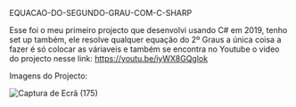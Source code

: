 EQUACAO-DO-SEGUNDO-GRAU-COM-C-SHARP

Esse foi o meu primeiro projecto que desenvolvi usando C# em 2019, tenho set up também, ele resolve qualquer equação do 2º Graus a única coisa a fazer é só colocar as váriaveis 
e também se encontra no Youtube o video do projecto nesse link: https://youtu.be/iyWX8GQglok

Imagens do Projecto:

![Captura de Ecrã (175)](https://github.com/Joao-Fernando-FullStack/EQUACAO-DO-SEGUNDO-GRAU-COM-C-SHARP/assets/68354446/526fb762-40e4-4371-9d49-4e60f3044178)
